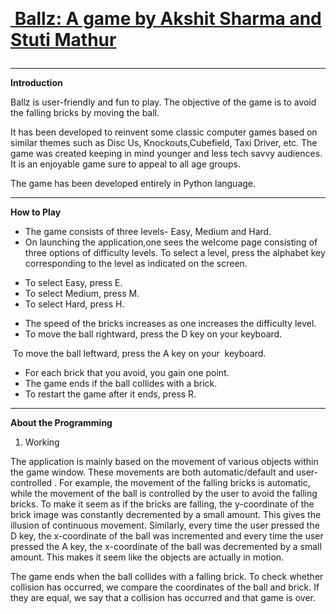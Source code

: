 <html> 
  <body class="c56">
    <p class="c51 title" id="h.nj23sjpj5u97"><span class="c43"></span></p>
    <p class="c42 subtitle" id="h.dw2dac9r7xzm">
      <span >&nbsp;&nbsp;&nbsp;&nbsp;&nbsp;&nbsp;&nbsp;&nbsp;&nbsp;&nbsp;&nbsp;&nbsp;&nbsp;&nbsp;&nbsp;&nbsp;&nbsp;&nbsp;&nbsp;&nbsp;&nbsp;&nbsp;&nbsp;&nbsp;&nbsp;&nbsp;&nbsp;&nbsp;&nbsp;&nbsp;&nbsp;&nbsp;&nbsp;&nbsp;&nbsp;&nbsp;&nbsp;&nbsp;&nbsp;&nbsp;</span
      >
    </p>
    <p class="c21">
      <h1>
        <u><span class="c34 c46">&nbsp;Ballz: A game by Akshit Sharma and Stuti Mathur</span></u>
    </p>
    </h1>
    
   <hr>
    <p class="c48 c41 c33"><span class="c3"></span></p>
    <p class="c7"><span class="c16 c34"></span></p>
    <p class="c7"><span class="c16 c34"></span></p>
    <p class="c7"><span class="c16 c34"></span></p>
    <p class="c2"><span class="c1"><b>Introduction</b></span></p>
    <p class="c11">
      <span class="c16 c34"
        >Ballz is user-friendly and fun to play. The objective of the game is to
        avoid the falling bricks by moving the ball.
      </span>
    </p>
    <p class="c11">
      <span class="c16 c34"
        >It has been developed to reinvent some classic computer games based on
        similar themes such as Disc Us, Knockouts,Cubefield, Taxi Driver, etc.
        The game was created keeping in mind younger and less tech savvy
        audiences. It is an enjoyable game sure to appeal to all age groups.
      </span>
    </p>
    <p class="c11">
      <span class="c16 c34"
        >The game has been developed entirely in Python language.</span
      >
    </p>
    <p class="c11 c41"><span class="c16 c34"></span></p>
    <p class="c31"><span class="c19 c34"></span></p><hr>
    <p class="c31"><span class="c19 c34"></span></p><b>
  <p class="c2"><span class="c1">How to Play</span></p></b>
    <ul class="c28 lst-kix_1m8cu966guk-0 start">
      <li class="c12 li-bullet-0">
        <span class="c16 c34"
          >The game consists of three levels- Easy, Medium and Hard.</span
        >
      </li>
      <li class="c12 li-bullet-0">
        <span class="c16 c34"
          >On launching the application,one sees the welcome page consisting of
          three options of difficulty levels. To select a level, press the
          alphabet key corresponding to the level as indicated on the
          screen.</span
        >
      </li>
    </ul>
    <ul class="c28 lst-kix_1m8cu966guk-1 start">
      <li class="c22 li-bullet-0">
        <span class="c16 c34">To select Easy, press E.</span>
      </li>
      <li class="c22 li-bullet-0">
        <span class="c16 c34">To select Medium, press M.</span>
      </li>
      <li class="c22 li-bullet-0">
        <span class="c16 c34">To select Hard, press H.</span>
      </li>
    </ul>
    <ul class="c28 lst-kix_1m8cu966guk-0">
      <li class="c12 li-bullet-0">
        <span class="c16 c34"
          >The speed of the bricks increases as one increases the difficulty
          level.</span
        >
      </li>
      <li class="c29 c49 li-bullet-0">
        <span class="c16 c34"
          >To move the ball rightward, press the D key on your keyboard.</span
        >
      </li>
    </ul>
    <p class="c29">
      <span class="c16 c34"
        >&nbsp;To move the ball leftward, press the A key on your
        &nbsp;keyboard.</span
      >
    </p>
    <ul class="c28 lst-kix_1m8cu966guk-0">
      <li class="c12 li-bullet-0">
        <span class="c16 c34"
          >For each brick that you avoid, you gain one point.</span
        >
      </li>
      <li class="c12 li-bullet-0">
        <span class="c16">The game ends if the ball collides with a brick.</span
        ><span class="c27">&nbsp;</span>
      </li>
      <li class="c12 li-bullet-0">
        <span class="c27">To restart the game after it ends, press R.</span>
      </li>
    </ul>
  <p class="c31 c33"><span class="c27"></span></p><hr>
  <p class="c25"><span class="c50"><b>About the Programming</b></span></p>
    <ol class="c28 lst-kix_82blp2wwmnpa-0 start" start="1">
      <li class="c17 c49 li-bullet-0"><span class="c13">Working </span></li>
    </ol>
    <p class="c17">
      <span class="c34 c39"
        >The application is mainly based on the movement of various objects
        within the game window. These movements are both automatic/default and
        user-controlled . For example, the movement of the falling bricks is
        automatic, while the movement of the ball is controlled by the user to
        avoid the falling bricks. To make it seem as if the bricks are falling,
        the y-coordinate of the brick image was constantly decremented by a
        small amount. This gives the illusion of continuous movement. Similarly,
        every time the user pressed the D key, the x-coordinate of the ball was
        incremented and every time the user pressed the A key, the x-coordinate
        of the ball was decremented by a small amount. This makes it seem like
        the objects are actually in motion.</span
      >
    </p>
    <p class="c17">
      <span class="c39 c34"
        >The game ends when the ball collides with a falling brick. To check
        whether collision has occurred, we compare the coordinates of the ball
        and brick. If they are equal, we say that a collision has occurred and
        that game is over.</span
      >
    </p>
    
  </body>
</html>
